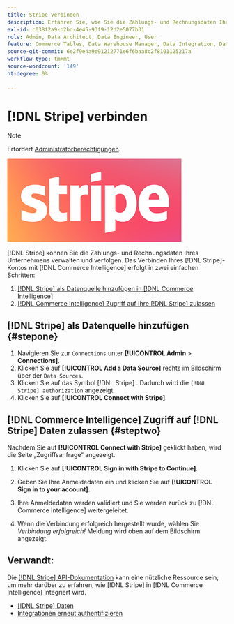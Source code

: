 ```yaml
---
title: Stripe verbinden
description: Erfahren Sie, wie Sie die Zahlungs- und Rechnungsdaten Ihres Unternehmens verwalten und verfolgen.
exl-id: c038f2a9-b2bd-4e45-93f9-12d2e5077b31
role: Admin, Data Architect, Data Engineer, User
feature: Commerce Tables, Data Warehouse Manager, Data Integration, Data Import/Export
source-git-commit: 6e2f9e4a9e91212771e6f6baa8c2f8101125217a
workflow-type: tm+mt
source-wordcount: '149'
ht-degree: 0%

---
```


# [!DNL Stripe] verbinden

>[!NOTE]
>
>Erfordert [Administratorberechtigungen](../../../administrator/user-management/user-management.md).

![](../../../assets/stripe-logo.png)

[!DNL Stripe] können Sie die Zahlungs- und Rechnungsdaten Ihres Unternehmens verwalten und verfolgen. Das Verbinden Ihres [!DNL Stripe]-Kontos mit [!DNL Commerce Intelligence] erfolgt in zwei einfachen Schritten:

1. [ [!DNL Stripe]  als Datenquelle hinzufügen in [!DNL Commerce Intelligence]](#stepone)
1. [ [!DNL Commerce Intelligence]  Zugriff auf Ihre  [!DNL Stripe]  zulassen](#steptwo)

## [!DNL Stripe] als Datenquelle hinzufügen {#stepone}

1. Navigieren Sie zur `Connections` unter **[!UICONTROL Admin** > **Connections]**.
1. Klicken Sie auf **[!UICONTROL Add a Data Source]** rechts im Bildschirm über der `Data Sources`.
1. Klicken Sie auf das Symbol [!DNL Stripe] . Dadurch wird die `[!DNL Stripe] authorization` angezeigt.
1. Klicken Sie auf **[!UICONTROL Connect with Stripe]**.

## [!DNL Commerce Intelligence] Zugriff auf [!DNL Stripe] Daten zulassen {#steptwo}

Nachdem Sie auf **[!UICONTROL Connect with Stripe]** geklickt haben, wird die Seite „Zugriffsanfrage“ angezeigt.

1. Klicken Sie auf **[!UICONTROL Sign in with Stripe to Continue]**.

1. Geben Sie Ihre Anmeldedaten ein und klicken Sie auf **[!UICONTROL Sign in to your account]**.

1. Ihre Anmeldedaten werden validiert und Sie werden zurück zu [!DNL Commerce Intelligence] weitergeleitet.

1. Wenn die Verbindung erfolgreich hergestellt wurde, wählen Sie *Verbindung erfolgreich!* Meldung wird oben auf dem Bildschirm angezeigt.

## Verwandt:

Die [[!DNL Stripe] API-Dokumentation](https://stripe.com/docs/api) kann eine nützliche Ressource sein, um mehr darüber zu erfahren, wie [!DNL Stripe] in [!DNL Commerce Intelligence] integriert wird.

* [ [!DNL Stripe]  Daten](../integrations/stripe-data.md)
* [Integrationen erneut authentifizieren](https://experienceleague.adobe.com/docs/commerce-knowledge-base/kb/how-to/mbi-reauthenticating-integrations.html)
